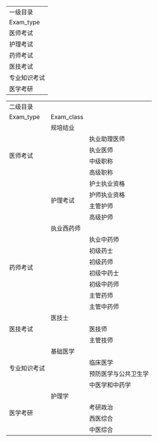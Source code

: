 <table>
    <tr>
        <td>一级目录</td>
    </tr>
    <tr>
        <td>Exam_type </td>
    </tr>
    <tr>
        <td>医师考试</td>
    </tr>
    <tr>
        <td>护理考试</td>
    </tr>
    <tr>
        <td>药师考试</td>
    </tr>
    <tr>
        <td>医技考试</td>
    </tr>
    <tr>
        <td>专业知识考试</td>
    </tr>
    <tr>
        <td>医学考研</td>
    </tr>
</table>


<table>
    <tr colspan="2">
        <td>二级目录</td>
    </tr>
    <tr>
        <td>Exam_type </td>
        <td>Exam_class</td>
    </tr>
    <tr>
        <td rowspan="6">医师考试</td>
        <td>规培结业</td>
    </tr>
    <tr>
        <td></td>
        <td>执业助理医师</td>
    </tr>
    <tr>
        <td></td>
        <td>执业医师</td>
    </tr>
    <tr>
        <td></td>
        <td>中级职称</td>
    </tr>
    <tr>
        <td></td>
        <td>高级职称</td>
    </tr>
    <tr>
        <td rowspan="4">护理考试</td>
        <td>护士执业资格</td>
    </tr>
    <tr>
        <td></td>
        <td>护师执业资格</td>
    </tr>
    <tr>
        <td></td>
        <td>主管护师</td>
    </tr>
    <tr>
        <td></td>
        <td>高级护师</td>
    </tr>
    <tr>
        <td rowspan="8">药师考试</td>
        <td>执业西药师</td>
    </tr>
    <tr>
        <td></td>
        <td>执业中药师</td>
    </tr>
    <tr>
        <td></td>
        <td>初级药士</td>
    </tr>
    <tr>
        <td></td>
        <td>初级药师</td>
    </tr>
    <tr>
        <td></td>
        <td>初级中药士</td>
    </tr>
    <tr>
        <td></td>
        <td>初级中药师</td>
    </tr>
    <tr>
        <td></td>
        <td>主管药师</td>
    </tr>
    <tr>
        <td></td>
        <td>主管中药师</td>
    </tr>
    <tr>
        <td rowspan="3">医技考试</td>
        <td>医技士</td>
    </tr>
    <tr>
        <td></td>
        <td>医技师</td>
    </tr>
    <tr>
        <td></td>
        <td>主管技师</td>
    </tr>
    <tr>
        <td rowspan="4">专业知识考试</td>
        <td>基础医学</td>
    </tr>
    <tr>
        <td></td>
        <td>临床医学</td>
    </tr>
    <tr>
        <td></td>
        <td>预防医学与公共卫生学</td>
    </tr>
    <tr>
        <td></td>
        <td>中医学和中药学</td>
    </tr>
    <tr>
        <td rowspan="4">医学考研</td>
        <td>护理学</td>
    </tr>
    <tr>
        <td></td>
        <td>考研政治</td>
    </tr>
    <tr>
        <td></td>
        <td>西医综合</td>
    </tr>
    <tr>
        <td></td>
        <td>中医综合</td>
    </tr>
</table>
